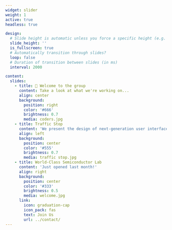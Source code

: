 ```yaml
---
widget: slider
weight: 1
active: true
headless: true

design:
  # Slide height is automatic unless you force a specific height (e.g. '400px')
  slide_height: ''
  is_fullscreen: true
  # Automatically transition through slides?
  loop: false
  # Duration of transition between slides (in ms)
  interval: 2000

content:
  slides:
    - title: 👋 Welcome to the group
      content: Take a look at what we're working on...
      align: center
      background:
        position: right
        color: '#666'
        brightness: 0.7
        media: coders.jpg
    - title: Traffic Stop
      content: 'We present the design of next-generation user interfaces for public safety organizations developed as the result of an extensive requirement analysis with the participation of public safety partners. The interfaces are proposed to leverage the futuristic capabilities of augmented reality displays of integrating virtual and real elements into simulated situational awareness scenarios in immersive virtual reality. Furthermore, we detail the assessment designs created to evaluate the interface elements proposed and conclude by reporting preliminary results gathered from informal observational studies.'
      align: left
      background:
        position: center
        color: '#555'
        brightness: 0.7
        media: traffic stop.jpg
    - title: World-Class Semiconductor Lab
      content: 'Just opened last month!'
      align: right
      background:
        position: center
        color: '#333'
        brightness: 0.5
        media: welcome.jpg
      link:
        icon: graduation-cap
        icon_pack: fas
        text: Join Us
        url: ../contact/
---
```

